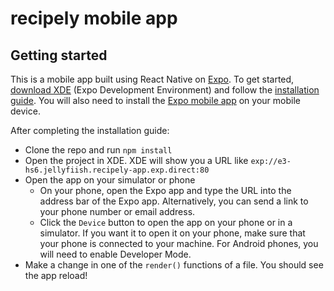 # recipely mobile app

## Getting started
This is a mobile app built using React Native on [Expo](https://expo.io/). To get started, [download XDE](https://expo.io/tools) (Expo Development Environment) and follow the [installation guide](https://docs.expo.io/versions/v16.0.0/introduction/installation.html). You will also need to install the [Expo mobile app](https://expo.io/tools) on your mobile device.

After completing the installation guide:
* Clone the repo and run `npm install`
* Open the project in XDE. XDE will show you a URL like `exp://e3-hs6.jellyfiish.recipely-app.exp.direct:80`
* Open the app on your simulator or phone
  * On your phone, open the Expo app and type the URL into the address bar of the Expo app. Alternatively, you can send a link to your phone number or email address.
  * Click the `Device` button to open the app on your phone or in a simulator. If you want it to open it on your phone, make sure that your phone is connected to your machine. For Android phones, you will need to enable Developer Mode.
* Make a change in one of the `render()` functions of a file. You should see the app reload!
